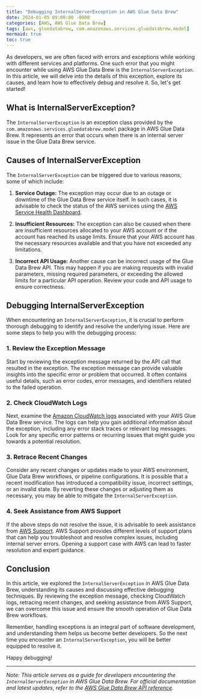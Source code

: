 ```yaml
---
title: "Debugging InternalServerException in AWS Glue Data Brew"
date: 2024-01-05 09:00:00 -0000
categories: [AWS, AWS Glue Data Brew]
tags: [aws, gluedatabrew, com.amazonaws.services.gluedatabrew.model]
mermaid: true
toc: true
---
```



As developers, we are often faced with errors and exceptions while working with different services and platforms. One such error that you might encounter while using AWS Glue Data Brew is the `InternalServerException`. In this article, we will delve into the details of this exception, explore its causes, and learn how to effectively debug and resolve it. So, let's get started!

## What is InternalServerException?
The `InternalServerException` is an exception class provided by the `com.amazonaws.services.gluedatabrew.model` package in AWS Glue Data Brew. It represents an error that occurs when there is an internal server issue in the Glue Data Brew service.

## Causes of InternalServerException
The `InternalServerException` can be triggered due to various reasons, some of which include:

1. **Service Outage:** The exception may occur due to an outage or downtime of the Glue Data Brew service itself. In such cases, it is advisable to check the status of the AWS services using the [AWS Service Health Dashboard](https://status.aws.amazon.com/).

2. **Insufficient Resources:** The exception can also be caused when there are insufficient resources allocated to your AWS account or if the account has reached its usage limits. Ensure that your AWS account has the necessary resources available and that you have not exceeded any limitations.

3. **Incorrect API Usage:** Another cause can be incorrect usage of the Glue Data Brew API. This may happen if you are making requests with invalid parameters, missing required parameters, or exceeding the allowed limits for a particular API operation. Review your code and API usage to ensure correctness.

## Debugging InternalServerException
When encountering an `InternalServerException`, it is crucial to perform thorough debugging to identify and resolve the underlying issue. Here are some steps to help you with the debugging process:

### 1. Review the Exception Message
Start by reviewing the exception message returned by the API call that resulted in the exception. The exception message can provide valuable insights into the specific error or problem that occurred. It often contains useful details, such as error codes, error messages, and identifiers related to the failed operation.

### 2. Check CloudWatch Logs
Next, examine the [Amazon CloudWatch logs](https://aws.amazon.com/cloudwatch/) associated with your AWS Glue Data Brew service. The logs can help you gain additional information about the exception, including any error stack traces or relevant log messages. Look for any specific error patterns or recurring issues that might guide you towards a potential resolution.

### 3. Retrace Recent Changes
Consider any recent changes or updates made to your AWS environment, Glue Data Brew workflows, or pipeline configurations. It is possible that a recent modification has introduced a compatibility issue, incorrect settings, or an invalid state. By reverting these changes or adjusting them as necessary, you may be able to mitigate the `InternalServerException`.

### 4. Seek Assistance from AWS Support
If the above steps do not resolve the issue, it is advisable to seek assistance from [AWS Support](https://aws.amazon.com/premiumsupport/). AWS Support provides different levels of support plans that can help you troubleshoot and resolve complex issues, including internal server errors. Opening a support case with AWS can lead to faster resolution and expert guidance.

## Conclusion
In this article, we explored the `InternalServerException` in AWS Glue Data Brew, understanding its causes and discussing effective debugging techniques. By reviewing the exception message, checking CloudWatch logs, retracing recent changes, and seeking assistance from AWS Support, we can overcome this issue and ensure the smooth operation of Glue Data Brew workflows.

Remember, handling exceptions is an integral part of software development, and understanding them helps us become better developers. So the next time you encounter an `InternalServerException`, you will be better equipped to resolve it.

Happy debugging!

---

*Note: This article serves as a guide for developers encountering the `InternalServerException` in AWS Glue Data Brew. For official documentation and latest updates, refer to the [AWS Glue Data Brew API reference](https://docs.aws.amazon.com/gluedatabrew/latest/APIReference/Welcome.html).*